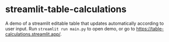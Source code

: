 # streamlit-table-calculations
A demo of a streamlit editable table that updates automatically according to user input.
Run `streamlit run main.py` to open demo, or go to https://table-calculations.streamlit.app/.
